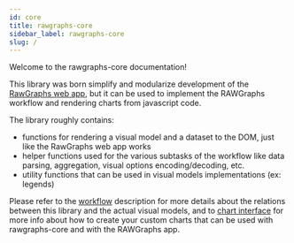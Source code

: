 ```yaml
---
id: core
title: rawgraphs-core
sidebar_label: rawgraphs-core
slug: /
---
```


Welcome to the rawgraphs-core documentation!

This library was born simplify and modularize development of the [RawGraphs web app](https://app.rawgraphs.io), but it can be used to implement the RAWGraphs workflow and rendering charts from javascript code.

The library roughly contains:

- functions for rendering a visual model and a dataset to the DOM, just like the RawGraphs web app works
- helper functions used for the various subtasks of the workflow like data parsing, aggregation, visual options encoding/decoding, etc.
- utility functions that can be used in visual models implementations (ex: legends)


Please refer to the [workflow](workflow.md) description for more details about the relations between this library and the actual visual models, and to [chart interface](chart-interface.md) for more info about how to create your custom charts that can be used with rawgraphs-core and with the RAWGraphs app.

